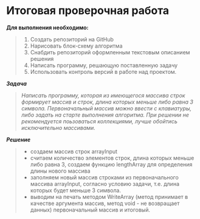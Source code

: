 # Итоговая проверочная работа
**Для выполнения необходимо:**
>1. Создать репозиторий на GitHub
>2. Нарисовать блок-схему алгоритма
>3. Снабдить репозиторий оформленным текстовым описанием решения
>4. Написать программу, решающую поставленную задачу
>5. Использовать контроль версий в работе над проектом.

***Задача***
> *Написать программу, которая из имеющегося массива строк формирует массив и строк, длина которых меньше либо равна 3 символа. Первоначальный массив можно ввести с клавиатуры, либо задать на старте выполнения алгоритма. При решении не рекомендуется поьзоваться коллекциями, лучше обойтись исключительно массивами.*

***Решение***
> * создаем массив строк arrayInput
>* считаем количество элементов строк, длина которых меньше либо равна 3, создаем функцию lengthArray для определения длины нового массива
>* заполняем новый массив строками из первоначального массива arrayInput, согласно условию задачи, т.е. длина которых будет меньше 3 символа. 
>* выводим на печать методом WriteArray (метод принимает в качестве аргумента массив, метод void - не возвращает данных) первоначальный массив и итоговый.